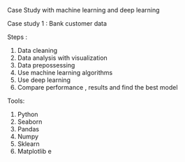 Case Study with machine learning and deep learning

Case study 1 : Bank customer data

Steps :

1. Data cleaning
2. Data analysis with visualization
3. Data prepossessing 
4. Use machine learning algorithms
5. Use deep learning
6. Compare performance , results and find the best model
			

Tools:
1. Python
2. Seaborn
3. Pandas
4. Numpy
5. Sklearn
6. Matplotlib e
